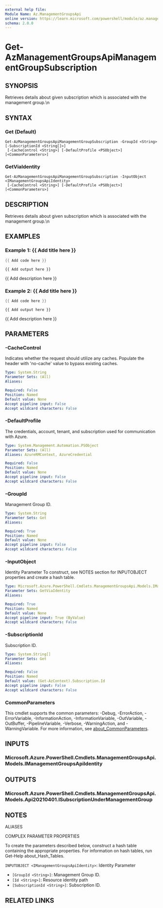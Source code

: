 ```yaml
---
external help file:
Module Name: Az.ManagementGroupsApi
online version: https://learn.microsoft.com/powershell/module/az.managementgroupsapi/get-azmanagementgroupsapimanagementgroupsubscription
schema: 2.0.0
---
```


# Get-AzManagementGroupsApiManagementGroupSubscription

## SYNOPSIS
Retrieves details about given subscription which is associated with the management group.\n

## SYNTAX

### Get (Default)
```
Get-AzManagementGroupsApiManagementGroupSubscription -GroupId <String> [-SubscriptionId <String[]>]
 [-CacheControl <String>] [-DefaultProfile <PSObject>] [<CommonParameters>]
```

### GetViaIdentity
```
Get-AzManagementGroupsApiManagementGroupSubscription -InputObject <IManagementGroupsApiIdentity>
 [-CacheControl <String>] [-DefaultProfile <PSObject>] [<CommonParameters>]
```

## DESCRIPTION
Retrieves details about given subscription which is associated with the management group.\n

## EXAMPLES

### Example 1: {{ Add title here }}
```powershell
{{ Add code here }}
```

```output
{{ Add output here }}
```

{{ Add description here }}

### Example 2: {{ Add title here }}
```powershell
{{ Add code here }}
```

```output
{{ Add output here }}
```

{{ Add description here }}

## PARAMETERS

### -CacheControl
Indicates whether the request should utilize any caches.
Populate the header with 'no-cache' value to bypass existing caches.

```yaml
Type: System.String
Parameter Sets: (All)
Aliases:

Required: False
Position: Named
Default value: None
Accept pipeline input: False
Accept wildcard characters: False
```

### -DefaultProfile
The credentials, account, tenant, and subscription used for communication with Azure.

```yaml
Type: System.Management.Automation.PSObject
Parameter Sets: (All)
Aliases: AzureRMContext, AzureCredential

Required: False
Position: Named
Default value: None
Accept pipeline input: False
Accept wildcard characters: False
```

### -GroupId
Management Group ID.

```yaml
Type: System.String
Parameter Sets: Get
Aliases:

Required: True
Position: Named
Default value: None
Accept pipeline input: False
Accept wildcard characters: False
```

### -InputObject
Identity Parameter
To construct, see NOTES section for INPUTOBJECT properties and create a hash table.

```yaml
Type: Microsoft.Azure.PowerShell.Cmdlets.ManagementGroupsApi.Models.IManagementGroupsApiIdentity
Parameter Sets: GetViaIdentity
Aliases:

Required: True
Position: Named
Default value: None
Accept pipeline input: True (ByValue)
Accept wildcard characters: False
```

### -SubscriptionId
Subscription ID.

```yaml
Type: System.String[]
Parameter Sets: Get
Aliases:

Required: False
Position: Named
Default value: (Get-AzContext).Subscription.Id
Accept pipeline input: False
Accept wildcard characters: False
```

### CommonParameters
This cmdlet supports the common parameters: -Debug, -ErrorAction, -ErrorVariable, -InformationAction, -InformationVariable, -OutVariable, -OutBuffer, -PipelineVariable, -Verbose, -WarningAction, and -WarningVariable. For more information, see [about_CommonParameters](http://go.microsoft.com/fwlink/?LinkID=113216).

## INPUTS

### Microsoft.Azure.PowerShell.Cmdlets.ManagementGroupsApi.Models.IManagementGroupsApiIdentity

## OUTPUTS

### Microsoft.Azure.PowerShell.Cmdlets.ManagementGroupsApi.Models.Api20210401.ISubscriptionUnderManagementGroup

## NOTES

ALIASES

COMPLEX PARAMETER PROPERTIES

To create the parameters described below, construct a hash table containing the appropriate properties. For information on hash tables, run Get-Help about_Hash_Tables.


`INPUTOBJECT <IManagementGroupsApiIdentity>`: Identity Parameter
  - `[GroupId <String>]`: Management Group ID.
  - `[Id <String>]`: Resource identity path
  - `[SubscriptionId <String>]`: Subscription ID.

## RELATED LINKS

